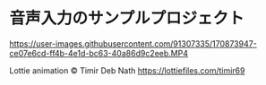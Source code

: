 # 音声入力のサンプルプロジェクト

https://user-images.githubusercontent.com/91307335/170873947-ce07e6cd-ff4b-4e1d-bc63-40a86d9c2eeb.MP4

Lottie animation
©︎ Timir Deb Nath
https://lottiefiles.com/timir69
